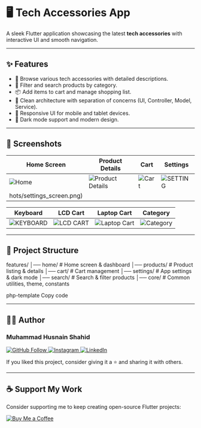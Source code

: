 # 🖥️ Tech Accessories App

A sleek Flutter application showcasing the latest **tech accessories** with interactive UI and smooth navigation.

---

## ✨ Features

- 🛒 Browse various tech accessories with detailed descriptions.  
- 🔁 Filter and search products by category.  
- 📦 Add items to cart and manage shopping list.  
- 🧪 Clean architecture with separation of concerns (UI, Controller, Model, Service).  
- 📱 Responsive UI for mobile and tablet devices.  
- 🎨 Dark mode support and modern design.  

---

## 📸 Screenshots

| Home Screen | Product Details | Cart | Settings |
|-------------|----------------|------|----------|
| ![Home](https://github.com/user-attachments/assets/8cbc495f-da50-465f-9754-79bef4331445) | ![Product Details](https://github.com/user-attachments/assets/8dd64827-bfe2-496e-adaa-5015c5ef6c6d) | ![Cart](https://github.com/user-attachments/assets/36181bdd-aae2-49c8-a63e-87e9ff0942d5) | ![SETTING](https://github.com/user-attachments/assets/ae82cb4c-d57e-4846-ab08-9a907909ab61)
hots/settings_screen.png) |

| Keyboard | LCD Cart | Laptop Cart | Category |
|----------|----------|-------------|----------|
| ![KEYBOARD](https://github.com/user-attachments/assets/d4a6b787-663b-4c10-a2e9-53b67ffb9510) | ![LCD CART](https://github.com/user-attachments/assets/d3a0efad-7537-4f73-a5c0-5a5044f7f8c5) | ![Laptop Cart](https://github.com/user-attachments/assets/021dd5bb-85ce-4a7a-b4da-acb79169e53b) | ![Category](https://github.com/user-attachments/assets/62ed7ead-1f2d-4e90-9109-59b14dc8f6c0) |

---

## 🧱 Project Structure

features/
│── home/ # Home screen & dashboard
│── products/ # Product listing & details
│── cart/ # Cart management
│── settings/ # App settings & dark mode
│── search/ # Search & filter products
│── core/ # Common utilities, theme, constants

php-template
Copy code

---

## 🧑‍💻 Author

### Muhammad Husnain Shahid

<p align="left">
  <a href="https://github.com/muhammadhusnainshahid">
    <img src="https://img.shields.io/badge/GitHub-Follow-blue?logo=github" alt="GitHub Follow"/>
  </a>
  <a href="https://www.instagram.com/the.husnainshahid">
    <img src="https://img.shields.io/badge/Instagram-Follow-e4405f?logo=instagram" alt="Instagram"/>
  </a>
  <a href="https://www.linkedin.com/in/muhammad-husnain-shahid-36b34b26b">
    <img src="https://img.shields.io/badge/LinkedIn-Connect-0077B5?logo=linkedin" alt="LinkedIn"/>
  </a>
</p>

If you liked this project, consider giving it a ⭐ and sharing it with others.

---

## ☕ Support My Work

Consider supporting me to keep creating open-source Flutter projects:

<p align="left">
  <a href="https://www.buymeacoffee.com/muhammadhusnainshahid" target="_blank">
    <img src="https://img.shields.io/badge/BuyMeACoffee-Support-FFDD00?logo=buymeacoffee" alt="Buy Me a Coffee"/>
  </a>
</p>
